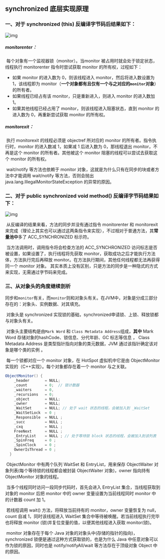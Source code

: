 ## synchronized 底层实现原理

### 一、对于 synchronized (this) 反编译字节码后结果如下：

![img](https://images2015.cnblogs.com/blog/820406/201604/820406-20160414215316020-1963237484.png)

##### monitorenter：

​	每个对象有一个监视器锁（monitor）。当monitor 被占用时就会处于锁定状态，线程执行 monitorenter 指令时尝试获取 monitor 的所有权，过程如下：

- 如果 monitor 的进入数为 0，则该线程进入 monitor，然后将进入数设置为 1，该线程即为 monitor（**一个对象都有且仅有一个与之对应的`monitor`对象**） 的所有者。
- 如果线程已经占有该 monitor，只是重新进入，则进入 monitor 的进入数加 1。
- 如果其他线程已经占用了 monitor，则该线程进入阻塞状态，直到 monitor 的进入数为 0，再重新尝试获取 monitor 的所有权。

##### monitorexit：

​	执行 monitorexit 的线程必须是 objectref 所对应的 monitor 的所有者。指令执行时，monitor 的进入数减 1，如果减 1 后进入数为 0，那线程退出 monitor，不再是这个 monitor 的所有者。其他被这个 monitor 阻塞的线程可以尝试去获取这个 monitor 的所有权。 

​	wait/notify 等方法也依赖于 monitor 对象，这就是为什么只有在同步的块或者方法中才能调用 wait/notify 等方法，否则会抛出 java.lang.IllegalMonitorStateException 的异常的原因。

### 二、对于 public synchronized void method() 反编译字节码结果如下：

![img](https://images2015.cnblogs.com/blog/820406/201604/820406-20160418202553429-1642545018.png)

​	从反编译的结果来看，方法的同步并没有通过指令 monitorenter 和 monitorexit 来完成（理论上其实也可以通过这两条指令来实现），不过相对于普通方法，其**常量池中**多了 ACC_SYNCHRONIZED 标示符。

​	当方法调用时，调用指令将会检查方法的 ACC_SYNCHRONIZED 访问标志是否被设置，如果设置了，执行线程将先获取 monitor，获取成功之后才能执行方法体，方法执行完后再释放 monitor。在方法执行期间，其他任何线程都无法再获得同一个 monitor 对象。 其实本质上没有区别，只是方法的同步是一种隐式的方式来实现，无需通过字节码来完成。

### 三、从对象头的角度继续剖析

​	同步和`monitor`有关，而`monitor`则和对象头有关。在JVM中，对象是分成三部分存在的：对象头、实例数据、对其填充。

​	对象头是 synchronized 实现锁的基础，synchronized申请锁、上锁、释放锁都与对象头有关。

​	对象头主要结构是由`Mark Word` 和 `Class Metadata Address`组成，**其中** Mark Word 存储对象的hashCode、锁信息、分代年龄、GC 标志等信息 ， Class Metadata Address 是类型指针指向对象的类元数据，JVM 通过该指针确定该对象是哪个类的实例 。

​	每一个锁都对应一个 monitor 对象，在 HotSpot 虚拟机中它是由 ObjectMonitor 实现的（C++实现）。每个对象都存在着一个 monitor 与之关联。

```java
ObjectMonitor() {
    _header       = NULL;
    _count        = 0;  // 锁计数器
    _waiters      = 0,
    _recursions   = 0;
    _object       = NULL;
    _owner        = NULL;
    _WaitSet      = NULL; // 处于 wait 状态的线程，会被加入到 _WaitSet
    _WaitSetLock  = 0 ;
    _Responsible  = NULL ;
    _succ         = NULL ;
    _cxq          = NULL ;
    FreeNext      = NULL ;
    _EntryList    = NULL ; // 处于等待锁 block 状态的线程，会被加入到该列表
    _SpinFreq     = 0 ;
    _SpinClock    = 0 ;
    OwnerIsThread = 0 ;
  }
```

​	ObjectMonitor 中有两个队列 WaitSet 和 EntryList，用来保存 ObjectWaiter 对象列表(每个等待锁的线程都会被封装 ObjectWaiter 对象)，owner 指向持有 ObjectMonitor 对象的线程。

​	当多个线程同时访问一段同步代码时，首先会进入 EntryList 集合，当线程获取到对象的 monitor 后把 monitor 中的 owner 变量设置为当前线程同时 monitor 中的计数器 count 加 1。

​	若线程调用 wait() 方法，将释放当前持有的 monitor，owner 变量恢复为 null，count 自减 1，同时该线程进入 WaitSet 集合中等待被唤醒。若当前线程执行完毕也将释放 monitor (锁)并复位变量的值，以便其他线程进入获取 monitor(锁)。  

​	monitor 对象存在于每个 Java 对象的对象头中(存储的指针的指向)，synchronized 锁便是通过这种方式获取锁的，也是为什么 Java 中任意对象可以作为锁的原因，同时也是 notify/notifyAll/wait 等方法存在于顶级对象 Object 中的原因。